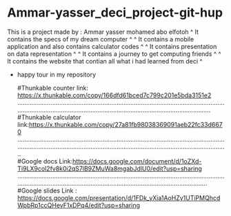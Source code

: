 # Ammar-yasser_deci_project-git-hup

  This is a project made by : Ammar yasser mohamed abo elfotoh
^ It contains the specs of my dream computer ^       ^ It contains a mobile application and also contains calculator codes ^
^ It contains presentation on data representation ^       ^ It contains a journey to get computing friends ^
                          ^ It contains the website that contian all what i had learned from deci ^
                          
  * happy tour in my repository 


     #Thunkable counter link: https://x.thunkable.com/copy/166dfd61bced7c799c201e5bda3151e2
     ......................................................................................................................................................................................................................................
     #Thunkable calculator link:https://x.thunkable.com/copy/27a81fb98038369091aeb22fc33d6670
     ................................................................................................................................................................................................................................................  
     #Google docs Link:https://docs.google.com/document/d/1oZXd-Ti9LX9col2fv8k0i2qS7lB9ZMuWa8mgabJdlU0/edit?usp=sharing ....................................................................................................................................................................................................................................
     #Google slides Link : https://docs.google.com/presentation/d/1FDk_yXia1AoHZy1UTiPMQhcdWpbRp1ccQHevF1xDPq4/edit?usp=sharing

